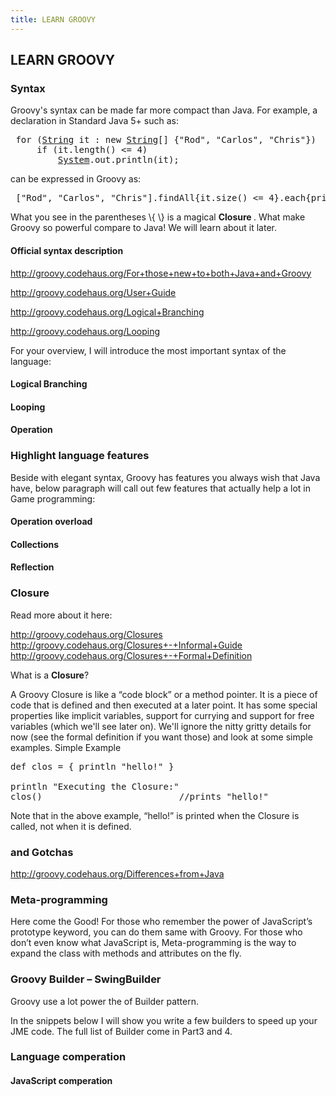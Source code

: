 ```yaml
---
title: LEARN GROOVY
---
```

<h2 class="sectionedit1" id="learn_groovy">LEARN GROOVY</h2>
<div class="level2">

</div>
<!-- EDIT1 SECTION "LEARN GROOVY" [1-24] -->
<h3 class="sectionedit2" id="syntax">Syntax</h3>
<div class="level3">

<p>
Groovy's syntax can be made far more compact than Java. For example, a declaration in Standard Java 5+ such as:
</p>
<pre class="code java"> <span class="kw1">for</span> <span class="br0">(</span><a href="http://www.google.com/search?hl=en&amp;q=allinurl%3Adocs.oracle.com+javase+docs+api+string"><span class="kw3">String</span></a> it <span class="sy0">:</span> <span class="kw1">new</span> <a href="http://www.google.com/search?hl=en&amp;q=allinurl%3Adocs.oracle.com+javase+docs+api+string"><span class="kw3">String</span></a><span class="br0">[</span><span class="br0">]</span> <span class="br0">{</span><span class="st0">"Rod"</span>, <span class="st0">"Carlos"</span>, <span class="st0">"Chris"</span><span class="br0">}</span><span class="br0">)</span>
     <span class="kw1">if</span> <span class="br0">(</span>it.<span class="me1">length</span><span class="br0">(</span><span class="br0">)</span> <span class="sy0">&lt;=</span> <span class="nu0">4</span><span class="br0">)</span>
         <a href="http://www.google.com/search?hl=en&amp;q=allinurl%3Adocs.oracle.com+javase+docs+api+system"><span class="kw3">System</span></a>.<span class="me1">out</span>.<span class="me1">println</span><span class="br0">(</span>it<span class="br0">)</span><span class="sy0">;</span></pre>

<p>
can be expressed in Groovy as:
</p>
<pre class="code java"> <span class="br0">[</span><span class="st0">"Rod"</span>, <span class="st0">"Carlos"</span>, <span class="st0">"Chris"</span><span class="br0">]</span>.<span class="me1">findAll</span><span class="br0">{</span>it.<span class="me1">size</span><span class="br0">(</span><span class="br0">)</span> <span class="sy0">&lt;=</span> <span class="nu0">4</span><span class="br0">}</span>.<span class="me1">each</span><span class="br0">{</span>println it<span class="br0">}</span></pre>

<p>
What you see in the parentheses \{ \} is a magical <strong>Closure </strong> . What make Groovy so powerful compare to Java!
We will learn about it later.
</p>

</div>

<h4 id="official_syntax_description">Official syntax description</h4>
<div class="level4">

<p>
<a href="http://groovy.codehaus.org/For+those+new+to+both+Java+and+Groovy" class="urlextern" title="http://groovy.codehaus.org/For+those+new+to+both+Java+and+Groovy" rel="nofollow">http://groovy.codehaus.org/For+those+new+to+both+Java+and+Groovy</a>
</p>

<p>
<a href="http://groovy.codehaus.org/User+Guide" class="urlextern" title="http://groovy.codehaus.org/User+Guide" rel="nofollow">http://groovy.codehaus.org/User+Guide</a>
</p>

<p>
<a href="http://groovy.codehaus.org/Logical+Branching" class="urlextern" title="http://groovy.codehaus.org/Logical+Branching" rel="nofollow">http://groovy.codehaus.org/Logical+Branching</a>
</p>

<p>
<a href="http://groovy.codehaus.org/Looping" class="urlextern" title="http://groovy.codehaus.org/Looping" rel="nofollow">http://groovy.codehaus.org/Looping</a>
</p>

<p>
For your overview, I will introduce the most important syntax of the language:
</p>

</div>

<h4 id="logical_branching">Logical Branching</h4>
<div class="level4">

</div>

<h4 id="looping">Looping</h4>
<div class="level4">

</div>

<h4 id="operation">Operation</h4>
<div class="level4">

</div>
<!-- EDIT2 SECTION "Syntax" [25-919] -->
<h3 class="sectionedit3" id="highlight_language_features">Highlight language features</h3>
<div class="level3">

<p>
Beside with elegant syntax, Groovy has features you always wish that Java have, below paragraph will call out few features that actually help a lot in Game programming:
</p>

</div>

<h4 id="operation_overload">Operation overload</h4>
<div class="level4">

</div>

<h4 id="collections">Collections</h4>
<div class="level4">

</div>

<h4 id="reflection">Reflection</h4>
<div class="level4">

</div>
<!-- EDIT3 SECTION "Highlight language features" [920-1196] -->
<h3 class="sectionedit4" id="closure">Closure</h3>
<div class="level3">

<p>
Read more about it here:
</p>

<p>
<a href="http://groovy.codehaus.org/Closures" class="urlextern" title="http://groovy.codehaus.org/Closures" rel="nofollow">http://groovy.codehaus.org/Closures</a>
<a href="http://groovy.codehaus.org/Closures+-+Informal+Guide" class="urlextern" title="http://groovy.codehaus.org/Closures+-+Informal+Guide" rel="nofollow">http://groovy.codehaus.org/Closures+-+Informal+Guide</a>
<a href="http://groovy.codehaus.org/Closures+-+Formal+Definition" class="urlextern" title="http://groovy.codehaus.org/Closures+-+Formal+Definition" rel="nofollow">http://groovy.codehaus.org/Closures+-+Formal+Definition</a>
</p>

<p>
What is a <strong>Closure</strong>?
</p>

<p>
A Groovy Closure is like a “code block” or a method pointer. It is a piece of code that is defined and then executed at a later point. It has some special properties like implicit variables, support for currying and support for free variables (which we'll see later on). We'll ignore the nitty gritty details for now (see the formal definition if you want those) and look at some simple examples.
Simple Example
</p>
<pre class="code java">def clos <span class="sy0">=</span> <span class="br0">{</span> println <span class="st0">"hello!"</span> <span class="br0">}</span>
 
println <span class="st0">"Executing the Closure:"</span>
clos<span class="br0">(</span><span class="br0">)</span>                          <span class="co1">//prints "hello!"</span></pre>

<p>
Note that in the above example, “hello!” is printed when the Closure is called, not when it is defined.
</p>

</div>
<!-- EDIT4 SECTION "Closure" [1197-2063] -->
<h3 class="sectionedit5" id="and_gotchas">and Gotchas</h3>
<div class="level3">

<p>
<a href="http://groovy.codehaus.org/Differences+from+Java" class="urlextern" title="http://groovy.codehaus.org/Differences+from+Java" rel="nofollow">http://groovy.codehaus.org/Differences+from+Java</a>
</p>

</div>
<!-- EDIT5 SECTION "and Gotchas" [2064-2133] -->
<h3 class="sectionedit6" id="meta-programming">Meta-programming</h3>
<div class="level3">

<p>
Here come the Good! For those who remember the power of JavaScript’s prototype keyword, you can do them same with Groovy. For those who don’t even know what JavaScript is, Meta-programming is the way to expand the class with methods and attributes on the fly. 
</p>

</div>
<!-- EDIT6 SECTION "Meta-programming" [2134-2424] -->
<h3 class="sectionedit7" id="groovy_builder_swingbuilder">Groovy Builder – SwingBuilder</h3>
<div class="level3">

<p>
Groovy use a lot power the of Builder pattern.
</p>

<p>
In the snippets below I will show you write a few builders to speed up your JME code. The full list of Builder come in Part3 and 4.
</p>

</div>
<!-- EDIT7 SECTION "Groovy Builder – SwingBuilder" [2425-2645] -->
<h3 class="sectionedit8" id="language_comperation">Language comperation</h3>
<div class="level3">

</div>

<h4 id="javascript_comperation">JavaScript comperation</h4>
<div class="level4">

</div>
<!-- EDIT8 SECTION "Language comperation" [2646-] -->
